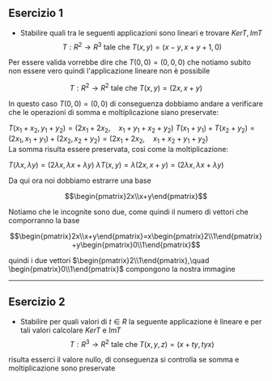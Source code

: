 ## Esercizio 1
- Stabilire quali tra le seguenti applicazioni sono lineari e trovare $KerT,ImT$
$$T:R^2\rightarrow R^3\text{ tale che }T(x,y)=(x-y,x+y+1,0)$$

Per essere valida vorrebbe dire che $T(0,0) = (0,0,0)$ che notiamo subito non essere vero quindi l'applicazione lineare non è possibile

$$T:R^2\rightarrow R^2\text{ tale che }T(x,y)=(2x,x+y)$$

In questo caso $T(0,0)=(0,0)$ di conseguenza dobbiamo andare a verificare che le operazioni di somma e moltiplicazione siano preservate:

$T(x_1+x_2,y_1+y_2)=(2x_1+2x_2,\quad x_1+y_1+x_2+y_2)$
$T(x_1+y_1)+T(x_2+y_2) = (2x_1,x_1+y_1)+(2x_2,x_2+y_2) = (2x_1+2x_2,\quad x_1+x_2+y_1+y_2)$  
La somma risulta essere preservata, così come la moltiplicazione:

$T(\lambda x,\lambda y)= (2\lambda x, \lambda x + \lambda y )$
$\lambda T(x,y)= \lambda(2x, x+y) = (2\lambda x, \lambda x + \lambda y )$ 

Da qui ora noi dobbiamo estrarre una base 

$$\begin{pmatrix}2x\\x+y\end{pmatrix}$$

Notiamo che le incognite sono due, come quindi il numero di vettori che comporranno la base

$$\begin{pmatrix}2x\\x+y\end{pmatrix}=x\begin{pmatrix}2\\1\end{pmatrix}+y\begin{pmatrix}0\\1\end{pmatrix}$$

quindi i due vettori $\begin{pmatrix}2\\1\end{pmatrix},\quad \begin{pmatrix}0\\1\end{pmatrix}$ compongono la nostra immagine

---
## Esercizio 2
- Stabilire per quali valori di $t \in R$ la seguente applicazione è lineare e per tali valori calcolare $KerT$ e $ImT$ 
$$T:R^3\rightarrow R^2 \text{ tale che } T(x,y,z)=(x+ty,tyx)$$

risulta esserci il valore nullo, di conseguenza si controlla se somma e moltiplicazione sono preservate
